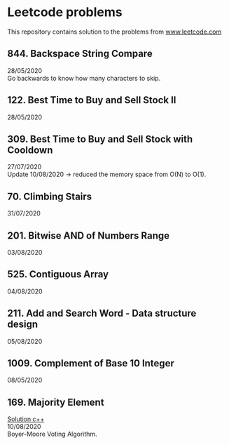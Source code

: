 # Leetcode problems
This repository contains solution to the problems from www.leetcode.com

## 844. Backspace String Compare
28/05/2020 \
Go backwards to know how many characters to skip.

## 122. Best Time to Buy and Sell Stock II
28/05/2020

## 309. Best Time to Buy and Sell Stock with Cooldown
27/07/2020 \
Update 10/08/2020 -> reduced the memory space from O(N) to O(1).

## 70. Climbing Stairs
31/07/2020

## 201. Bitwise AND of Numbers Range
03/08/2020

## 525. Contiguous Array
04/08/2020

## 211. Add and Search Word - Data structure design
05/08/2020

## 1009. Complement of Base 10 Integer
08/05/2020

## 169. Majority Element
[Solution c++](C++/169-majority-element.cpp) \
10/08/2020 \
Boyer-Moore Voting Algorithm.